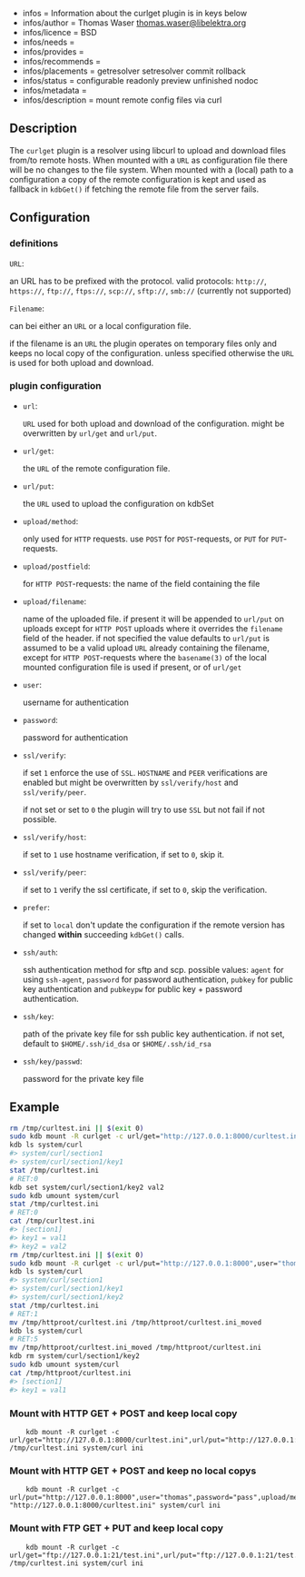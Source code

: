 - infos = Information about the curlget plugin is in keys below
- infos/author = Thomas Waser <thomas.waser@libelektra.org>
- infos/licence = BSD
- infos/needs =
- infos/provides =
- infos/recommends =
- infos/placements = getresolver setresolver commit rollback
- infos/status = configurable readonly preview unfinished nodoc
- infos/metadata =
- infos/description = mount remote config files via curl

## Description

The `curlget` plugin is a resolver using libcurl to upload and download files from/to remote hosts. When mounted with a `URL` as configuration file there will be no changes to the file system. When mounted with a (local) path to a configuration a copy of the remote configuration is kept and used as fallback in `kdbGet()` if fetching the remote file from the server fails.

## Configuration

### definitions

`URL`:

  an URL has to be prefixed with the protocol. valid protocols: `http://`, `https://`, `ftp://`, `ftps://`, `scp://`, `sftp://`, `smb://` (currently not supported)

`Filename`:

  can bei either an `URL` or a local configuration file.

  if the filename is an `URL` the plugin operates on temporary files only and keeps no local copy of the configuration. unless specified otherwise the `URL` is used for both upload and download.

### plugin configuration

* `url`:

  `URL` used for both upload and download of the configuration. might be overwritten by `url/get` and `url/put`.

* `url/get`:

  the `URL` of the remote configuration file.

* `url/put`:

  the `URL` used to upload the configuration on kdbSet

* `upload/method`:

  only used for `HTTP` requests. use `POST` for `POST`-requests, or `PUT` for `PUT`-requests.

* `upload/postfield`:

  for `HTTP POST`-requests: the name of the field containing the file

* `upload/filename`:

  name of the uploaded file. if present it will be appended to `url/put` on uploads except for `HTTP POST` uploads where it overrides the `filename` field of the header.
  if not specified the value defaults to `url/put` is assumed to be a valid upload `URL` already containing the filename, except for `HTTP POST`-requests where the `basename(3)` of the local mounted configuration file is used if present, or of `url/get`

* `user`:

  username for authentication

* `password`:

  password for authentication

* `ssl/verify`:

  if set `1` enforce the use of `SSL`. `HOSTNAME` and `PEER` verifications are enabled but might be overwritten by `ssl/verify/host` and `ssl/verify/peer`.

  if not set or set to `0` the plugin will try to use `SSL` but not fail if not possible.

* `ssl/verify/host`:

  if set to `1` use hostname verification, if set to `0`, skip it.

* `ssl/verify/peer`:

  if set to `1` verify the ssl certificate, if set to `0`, skip the verification.

* `prefer`:

  if set to `local` don't update the configuration if the remote version has changed **within** succeeding `kdbGet()` calls.

* `ssh/auth`:

  ssh authentication method for sftp and scp. possible values: `agent` for using `ssh-agent`, `password` for password authentication, `pubkey` for public key authentication and `pubkeypw` for public key + password authentication.

* `ssh/key`:

  path of the private key file for ssh public key authentication. if not set, default to `$HOME/.ssh/id_dsa` or `$HOME/.ssh/id_rsa`

* `ssh/key/passwd`:

  password for the private key file


## Example

```sh
rm /tmp/curltest.ini || $(exit 0)
sudo kdb mount -R curlget -c url/get="http://127.0.0.1:8000/curltest.ini",url/put="http://127.0.0.1:8000",user="thomas",password="pass",upload/method="POST",upload/postfield="file" /tmp/curltest.ini system/curl ini
kdb ls system/curl
#> system/curl/section1
#> system/curl/section1/key1
stat /tmp/curltest.ini
# RET:0
kdb set system/curl/section1/key2 val2
sudo kdb umount system/curl
stat /tmp/curltest.ini
# RET:0
cat /tmp/curltest.ini
#> [section1]
#> key1 = val1
#> key2 = val2
rm /tmp/curltest.ini || $(exit 0)
sudo kdb mount -R curlget -c url/put="http://127.0.0.1:8000",user="thomas",password="pass",upload/method="POST",upload/postfield="file" "http://127.0.0.1:8000/curltest.ini" system/curl ini
kdb ls system/curl
#> system/curl/section1
#> system/curl/section1/key1
#> system/curl/section1/key2
stat /tmp/curltest.ini
# RET:1
mv /tmp/httproot/curltest.ini /tmp/httproot/curltest.ini_moved
kdb ls system/curl
# RET:5
mv /tmp/httproot/curltest.ini_moved /tmp/httproot/curltest.ini
kdb rm system/curl/section1/key2
sudo kdb umount system/curl
cat /tmp/httproot/curltest.ini
#> [section1]
#> key1 = val1
```



### Mount with HTTP GET + POST and keep local copy

```
    kdb mount -R curlget -c url/get="http://127.0.0.1:8000/curltest.ini",url/put="http://127.0.0.1:8000",user="thomas",password="pass",upload/method="POST",upload/postfield="file" /tmp/curltest.ini system/curl ini
```

### Mount with HTTP GET + POST and keep no local copys

```
    kdb mount -R curlget -c url/put="http://127.0.0.1:8000",user="thomas",password="pass",upload/method="POST",upload/postfield="file" "http://127.0.0.1:8000/curltest.ini" system/curl ini
```

### Mount with FTP GET + PUT and keep local copy

```
    kdb mount -R curlget -c url/get="ftp://127.0.0.1:21/test.ini",url/put="ftp://127.0.0.1:21/test.ini",user="thomas",password="pass",upload/method="FTP" /tmp/curltest.ini system/curl ini
```
